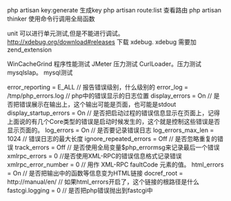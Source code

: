 php artisan key:generate 生成key 
php artisan route:list 查看路由
php artisan thinker 使用命令行调用全局函数

unit 可以进行单元测试,但是不能进行调试。
http://xdebug.org/download#releases  下载 xdebug. xdebug 需要加 zend_extension

WinCacheGrind 程序性能测试
JMeter 压力测试
CurlLoader。压力测试
mysqlslap。 mysql测试





error_reporting = E_ALL  // 报告错误级别，什么级别的
error_log = /tmp/php_errors.log // php中的错误显示的日志位置
display_errors = On // 是否把错误展示在输出上，这个输出可能是页面，也可能是stdout
display_startup_errors = On // 是否把启动过程的错误信息显示在页面上，记得上面说的有几个Core类型的错误是启动时候发生的，这个就是控制这些错误是否显示页面的。
log_errors = On // 是否要记录错误日志
log_errors_max_len = 1024 // 错误日志的最大长度
ignore_repeated_errors = Off // 是否忽略重复的错误
track_errors = Off // 是否使用全局变量$php_errormsg来记录最后一个错误
xmlrpc_errors = 0 //是否使用XML-RPC的错误信息格式记录错误
xmlrpc_error_number = 0 // 用作 XML-RPC faultCode 元素的值。
html_errors = On  // 是否把输出中的函数等信息变为HTML链接
docref_root = http://manual/en/ // 如果html_errors开启了，这个链接的根路径是什么
fastcgi.logging = 0 // 是否把php错误抛出到fastcgi中